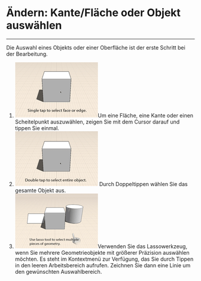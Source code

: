 

# Ändern: Kante/Fläche oder Objekt auswählen

---

Die Auswahl eines Objekts oder einer Oberfläche ist der erste Schritt bei der Bearbeitung.

1. ![](Images/GUID-7AC531A9-173F-49A2-BB8E-A376BAA81A2B-low.gif)Um eine Fläche, eine Kante oder einen Scheitelpunkt auszuwählen, zeigen Sie mit dem Cursor darauf und tippen Sie einmal.
2. ![](Images/GUID-75B50B26-8F61-4567-8F57-7A058C316111-low.gif) Durch Doppeltippen wählen Sie das gesamte Objekt aus.
3. ![](Images/GUID-3FCDAF33-668A-44F1-8E2F-C0B22AC2A922-low.gif)Verwenden Sie das Lassowerkzeug, wenn Sie mehrere Geometrieobjekte mit größerer Präzision auswählen möchten. Es steht im Kontextmenü zur Verfügung, das Sie durch Tippen in den leeren Arbeitsbereich aufrufen. Zeichnen Sie dann eine Linie um den gewünschten Auswahlbereich.


